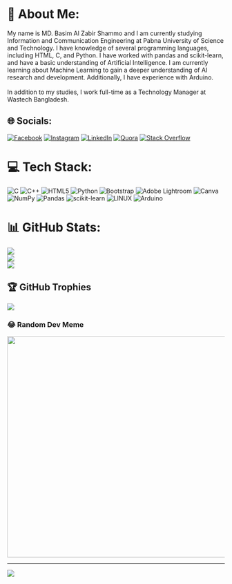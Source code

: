 # 💫 About Me:
My name is MD. Basim Al Zabir Shammo and I am currently studying Information and Communication Engineering at Pabna University of Science and Technology. I have knowledge of several programming languages, including HTML, C, and Python. I have worked with pandas and scikit-learn, and have a basic understanding of Artificial Intelligence. I am currently learning about Machine Learning to gain a deeper understanding of AI research and development. Additionally, I have experience with Arduino.<br><br>In addition to my studies, I work full-time as a Technology Manager at Wastech Bangladesh.


## 🌐 Socials:
[![Facebook](https://img.shields.io/badge/Facebook-%231877F2.svg?logo=Facebook&logoColor=white)](https://facebook.com/basim.alzabirshammo) [![Instagram](https://img.shields.io/badge/Instagram-%23E4405F.svg?logo=Instagram&logoColor=white)](https://instagram.com/alzabir_shammo) [![LinkedIn](https://img.shields.io/badge/LinkedIn-%230077B5.svg?logo=linkedin&logoColor=white)](https://linkedin.com/in/md-basim-al-zabir-shammo-759082205) [![Quora](https://img.shields.io/badge/Quora-%23B92B27.svg?logo=Quora&logoColor=white)](https://quora.com/profile/Al-Zabir-9) [![Stack Overflow](https://img.shields.io/badge/-Stackoverflow-FE7A16?logo=stack-overflow&logoColor=white)](https://stackoverflow.com/users/basim-al-zabir-shammo) 

# 💻 Tech Stack:
![C](https://img.shields.io/badge/c-%2300599C.svg?style=for-the-badge&logo=c&logoColor=white) ![C++](https://img.shields.io/badge/c++-%2300599C.svg?style=for-the-badge&logo=c%2B%2B&logoColor=white) ![HTML5](https://img.shields.io/badge/html5-%23E34F26.svg?style=for-the-badge&logo=html5&logoColor=white) ![Python](https://img.shields.io/badge/python-3670A0?style=for-the-badge&logo=python&logoColor=ffdd54) ![Bootstrap](https://img.shields.io/badge/bootstrap-%23563D7C.svg?style=for-the-badge&logo=bootstrap&logoColor=white) ![Adobe Lightroom](https://img.shields.io/badge/Adobe%20Lightroom-31A8FF.svg?style=for-the-badge&logo=Adobe%20Lightroom&logoColor=white) ![Canva](https://img.shields.io/badge/Canva-%2300C4CC.svg?style=for-the-badge&logo=Canva&logoColor=white) ![NumPy](https://img.shields.io/badge/numpy-%23013243.svg?style=for-the-badge&logo=numpy&logoColor=white) ![Pandas](https://img.shields.io/badge/pandas-%23150458.svg?style=for-the-badge&logo=pandas&logoColor=white) ![scikit-learn](https://img.shields.io/badge/scikit--learn-%23F7931E.svg?style=for-the-badge&logo=scikit-learn&logoColor=white) ![LINUX](https://img.shields.io/badge/Linux-FCC624?style=for-the-badge&logo=linux&logoColor=black) ![Arduino](https://img.shields.io/badge/-Arduino-00979D?style=for-the-badge&logo=Arduino&logoColor=white)
# 📊 GitHub Stats:
![](https://github-readme-stats.vercel.app/api?username=AlZabir08&theme=gotham&hide_border=true&include_all_commits=true&count_private=true)<br/>
![](https://github-readme-streak-stats.herokuapp.com/?user=AlZabir08&theme=gotham&hide_border=true)<br/>
![](https://github-readme-stats.vercel.app/api/top-langs/?username=AlZabir08&theme=gotham&hide_border=true&include_all_commits=true&count_private=true&layout=compact)

## 🏆 GitHub Trophies
![](https://github-profile-trophy.vercel.app/?username=AlZabir08&theme=juicyfresh&no-frame=false&no-bg=true&margin-w=4)

### 😂 Random Dev Meme
<img src="https://rm.up.railway.app/" width="512px"/>

---
[![](https://visitcount.itsvg.in/api?id=AlZabir08&icon=0&color=5)](https://visitcount.itsvg.in)

<!-- Proudly created with GPRM ( https://gprm.itsvg.in ) -->
